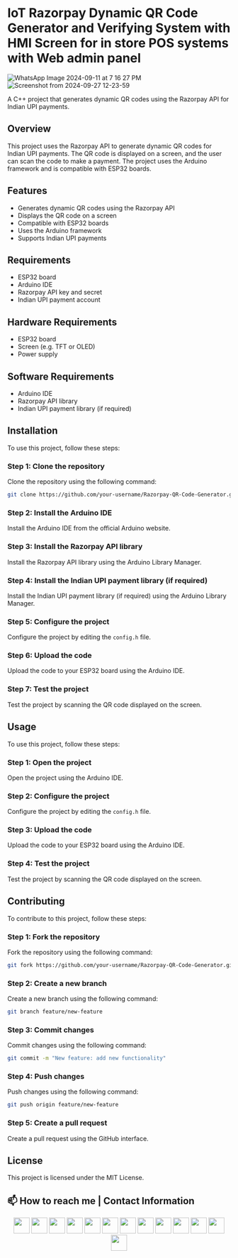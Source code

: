 # IoT Razorpay Dynamic QR Code Generator and Verifying System with HMI Screen for in store POS systems with Web admin panel

![WhatsApp Image 2024-09-11 at 7 16 27 PM](https://github.com/user-attachments/assets/1f81590a-33b6-4011-98a2-d5dc02bd3dc7)
![Screenshot from 2024-09-27 12-23-59](https://github.com/user-attachments/assets/5cde0834-8c74-4dda-b464-ee56cc90be52)

A C++ project that generates dynamic QR codes using the Razorpay API for Indian UPI payments.

## Overview

This project uses the Razorpay API to generate dynamic QR codes for Indian UPI payments. The QR code is displayed on a screen, and the user can scan the code to make a payment. The project uses the Arduino framework and is compatible with ESP32 boards.

## Features

* Generates dynamic QR codes using the Razorpay API
* Displays the QR code on a screen
* Compatible with ESP32 boards
* Uses the Arduino framework
* Supports Indian UPI payments

## Requirements

* ESP32 board
* Arduino IDE
* Razorpay API key and secret
* Indian UPI payment account

## Hardware Requirements

* ESP32 board
* Screen (e.g. TFT or OLED)
* Power supply

## Software Requirements

* Arduino IDE
* Razorpay API library
* Indian UPI payment library (if required)

## Installation

To use this project, follow these steps:

### Step 1: Clone the repository

Clone the repository using the following command:

```bash
git clone https://github.com/your-username/Razorpay-QR-Code-Generator.git
```

### Step 2: Install the Arduino IDE

Install the Arduino IDE from the official Arduino website.

### Step 3: Install the Razorpay API library

Install the Razorpay API library using the Arduino Library Manager.

### Step 4: Install the Indian UPI payment library (if required)

Install the Indian UPI payment library (if required) using the Arduino Library Manager.

### Step 5: Configure the project

Configure the project by editing the `config.h` file.

### Step 6: Upload the code

Upload the code to your ESP32 board using the Arduino IDE.

### Step 7: Test the project

Test the project by scanning the QR code displayed on the screen.

## Usage

To use this project, follow these steps:

### Step 1: Open the project

Open the project using the Arduino IDE.

### Step 2: Configure the project

Configure the project by editing the `config.h` file.

### Step 3: Upload the code

Upload the code to your ESP32 board using the Arduino IDE.

### Step 4: Test the project

Test the project by scanning the QR code displayed on the screen.

## Contributing

To contribute to this project, follow these steps:

### Step 1: Fork the repository

Fork the repository using the following command:

```bash
git fork https://github.com/your-username/Razorpay-QR-Code-Generator.git
```

### Step 2: Create a new branch

Create a new branch using the following command:

```bash
git branch feature/new-feature
```

### Step 3: Commit changes

Commit changes using the following command:

```bash
git commit -m "New feature: add new functionality"
```

### Step 4: Push changes

Push changes using the following command:

```bash
git push origin feature/new-feature
```

### Step 5: Create a pull request

Create a pull request using the GitHub interface.

## License

This project is licensed under the MIT License.

## 📫 How to reach me | Contact Information
<div align="center">
  <a href="https://hjlabs.in/"><img height="36" src="https://cdn.simpleicons.org/similarweb"/></a>
  <a href="https://wa.me/917016525813"><img height="36" src="https://cdn.simpleicons.org/WhatsApp"/></a>
  <a href="https://t.me/hjlabs"><img height="36" src="https://cdn.simpleicons.org/telegram"/></a>
  <a href="mailto:hemangjoshi37a@gmail.com"><img height="36" src="https://cdn.simpleicons.org/Gmail"/></a> 
  <a href="https://www.linkedin.com/in/hemang-joshi-046746aa"><img height="36" src="https://cdn.simpleicons.org/LinkedIn"/></a>
  <a href="https://www.facebook.com/hemangjoshi37"><img height="36" src="https://cdn.simpleicons.org/facebook"/></a>
  <a href="https://twitter.com/HemangJ81509525"><img height="36" src="https://cdn.simpleicons.org/Twitter"/></a>
  <a href="https://www.tumblr.com/blog/hemangjoshi37a-blog"><img height="36" src="https://cdn.simpleicons.org/tumblr"/></a>
  <a href="https://stackoverflow.com/users/8090050/hemang-joshi"><img height="36" src="https://cdn.simpleicons.org/StackOverflow"/></a>
  <a href="https://www.instagram.com/hemangjoshi37"><img height="36" src="https://cdn.simpleicons.org/Instagram"/></a>
  <a href="https://in.pinterest.com/hemangjoshi37a"><img height="36" src="https://cdn.simpleicons.org/Pinterest"/></a> 
  <a href="http://hemangjoshi.blogspot.com"><img height="36" src="https://cdn.simpleicons.org/Blogger"/></a>
  <a href="https://gitlab.com/hemangjoshi37a"><img height="36" src="https://cdn.simpleicons.org/gitlab"/></a>
</div>
